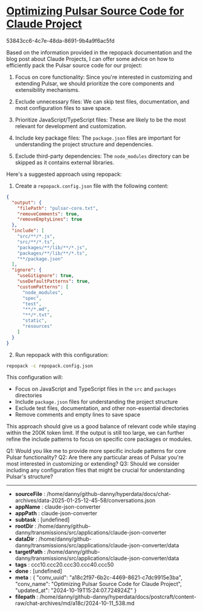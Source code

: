 # [Optimizing Pulsar Source Code for Claude Project](https://claude.ai/chat/a18c2f97-6b2c-4469-8621-c7dc9915e3ba)

53843cc6-4c7e-48da-8691-9b4a9f6ac5fd

 Based on the information provided in the repopack documentation and the blog post about Claude Projects, I can offer some advice on how to efficiently pack the Pulsar source code for our project:

1. Focus on core functionality: Since you're interested in customizing and extending Pulsar, we should prioritize the core components and extensibility mechanisms.

2. Exclude unnecessary files: We can skip test files, documentation, and most configuration files to save space.

3. Prioritize JavaScript/TypeScript files: These are likely to be the most relevant for development and customization.

4. Include key package files: The `package.json` files are important for understanding the project structure and dependencies.

5. Exclude third-party dependencies: The `node_modules` directory can be skipped as it contains external libraries.

Here's a suggested approach using repopack:

1. Create a `repopack.config.json` file with the following content:

```json
{
  "output": {
    "filePath": "pulsar-core.txt",
    "removeComments": true,
    "removeEmptyLines": true
  },
  "include": [
    "src/**/*.js",
    "src/**/*.ts",
    "packages/**/lib/**/*.js",
    "packages/**/lib/**/*.ts",
    "**/package.json"
  ],
  "ignore": {
    "useGitignore": true,
    "useDefaultPatterns": true,
    "customPatterns": [
      "node_modules",
      "spec",
      "test",
      "**/*.md",
      "**/*.txt",
      "static",
      "resources"
    ]
  }
}
```

2. Run repopack with this configuration:

```bash
repopack -c repopack.config.json
```

This configuration will:
- Focus on JavaScript and TypeScript files in the `src` and `packages` directories
- Include `package.json` files for understanding the project structure
- Exclude test files, documentation, and other non-essential directories
- Remove comments and empty lines to save space

This approach should give us a good balance of relevant code while staying within the 200K token limit. If the output is still too large, we can further refine the include patterns to focus on specific core packages or modules.

Q1: Would you like me to provide more specific include patterns for core Pulsar functionality?
Q2: Are there any particular areas of Pulsar you're most interested in customizing or extending?
Q3: Should we consider including any configuration files that might be crucial for understanding Pulsar's structure?

---

* **sourceFile** : /home/danny/github-danny/hyperdata/docs/chat-archives/data-2025-01-25-12-45-58/conversations.json
* **appName** : claude-json-converter
* **appPath** : claude-json-converter
* **subtask** : [undefined]
* **rootDir** : /home/danny/github-danny/transmissions/src/applications/claude-json-converter
* **dataDir** : /home/danny/github-danny/transmissions/src/applications/claude-json-converter/data
* **targetPath** : /home/danny/github-danny/transmissions/src/applications/claude-json-converter/data
* **tags** : ccc10.ccc20.ccc30.ccc40.ccc50
* **done** : [undefined]
* **meta** : {
  "conv_uuid": "a18c2f97-6b2c-4469-8621-c7dc9915e3ba",
  "conv_name": "Optimizing Pulsar Source Code for Claude Project",
  "updated_at": "2024-10-19T15:24:07.724924Z"
}
* **filepath** : /home/danny/github-danny/hyperdata/docs/postcraft/content-raw/chat-archives/md/a18c/2024-10-11_538.md